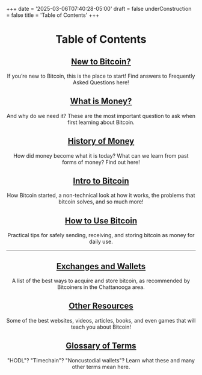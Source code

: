 +++
date = '2025-03-06T07:40:28-05:00'
draft = false
underConstruction = false
title = 'Table of Contents'
+++

<div class="table-of-contents" style="text-align: center;">

# Table of Contents

## [**New to Bitcoin?**](/new-to-bitcoin/)

If you’re new to Bitcoin, this is the place to start! Find answers to Frequently Asked Questions here\!

## [**What is Money?**](/new-to-bitcoin/what-is-money)

And why do we need it? These are the most important question to ask when first learning about Bitcoin\.

## [**History of Money**](/new-to-bitcoin/history-of-money)

How did money become what it is today? What can we learn from past forms of money? Find out here\!

## [**Intro to Bitcoin**](/new-to-bitcoin/intro-to-bitcoin)

How Bitcoin started, a non-technical look at how it works, the problems that bitcoin solves, and so much more\!

## [**How to Use Bitcoin**](/new-to-bitcoin/how-to-use-bitcoin)

Practical tips for safely sending, receiving, and storing bitcoin as money for daily use\.

---

## [**Exchanges and Wallets**](/new-to-bitcoin/exchanges-and-wallets)

A list of the best ways to acquire and store bitcoin, as recommended by Bitcoiners in the Chattanooga area\.

## [**Other Resources**](/new-to-bitcoin/resources)

Some of the best websites, videos, articles, books, and even games that will teach you about Bitcoin\!

## [**Glossary of Terms**](/new-to-bitcoin/glossary)

"HODL"? "Timechain"? "Noncustodial wallets"? Learn what these and many other terms mean here\.

<br>

<br>

</div>
